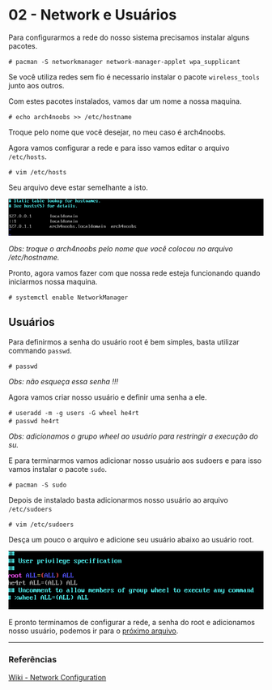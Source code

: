 # 02 - Network e Usuários

Para configurarmos a rede do nosso sistema precisamos instalar alguns pacotes.

```console
# pacman -S networkmanager network-manager-applet wpa_supplicant
```

Se você utiliza redes sem fio é necessario instalar o pacote `wireless_tools` junto aos outros.

Com estes pacotes instalados, vamos dar um nome a nossa maquina.

```console
# echo arch4noobs >> /etc/hostname
```

Troque pelo nome que você desejar, no meu caso é arch4noobs.

Agora vamos configurar a rede e para isso vamos editar o arquivo `/etc/hosts`.

```console
# vim /etc/hosts
```

Seu arquivo deve estar semelhante a isto.

![hosts](../images/Configuracao/hosts.png)

*Obs: troque o arch4noobs pelo nome que você colocou no arquivo /etc/hostname.*

Pronto, agora vamos fazer com que nossa rede esteja funcionando quando iniciarmos nossa maquina.

```console
# systemctl enable NetworkManager
```

## Usuários

Para definirmos a senha do usuário root é bem simples, basta utilizar commando `passwd`.

```console
# passwd
```

*Obs: não esqueça essa senha !!!*

Agora vamos criar nosso usuário e definir uma senha a ele.

```console
# useradd -m -g users -G wheel he4rt
# passwd he4rt
```

*Obs: adicionamos o grupo wheel ao usuário para restringir a execução do su.*

E para terminarmos vamos adicionar nosso usuário aos sudoers e para isso vamos instalar o pacote `sudo`.

```console
# pacman -S sudo
```

Depois de instalado basta adicionarmos nosso usuário ao arquivo `/etc/sudoers`

```console
# vim /etc/sudoers
```

Desça um pouco o arquivo e adicione seu usuário abaixo ao usuário root.

![sudoers](../images/Configuracao/sudoers.png)

E pronto terminamos de configurar a rede, a senha do root e adicionamos nosso usuário, podemos ir para o [próximo arquivo](./3-Grub.md).

---

### Referências

[Wiki - Network Configuration](https://wiki.archlinux.org/index.php/Network_configuration)